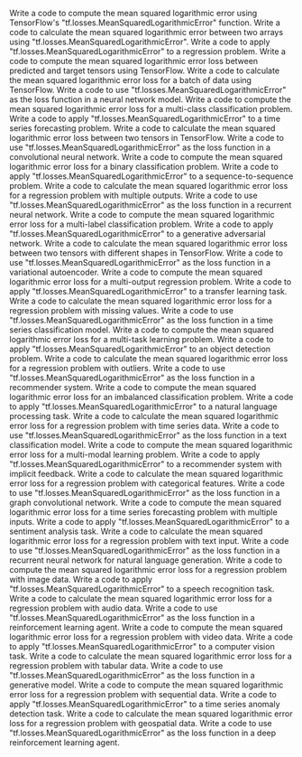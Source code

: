 Write a code to compute the mean squared logarithmic error using TensorFlow's "tf.losses.MeanSquaredLogarithmicError" function.
Write a code to calculate the mean squared logarithmic error between two arrays using "tf.losses.MeanSquaredLogarithmicError".
Write a code to apply "tf.losses.MeanSquaredLogarithmicError" to a regression problem.
Write a code to compute the mean squared logarithmic error loss between predicted and target tensors using TensorFlow.
Write a code to calculate the mean squared logarithmic error loss for a batch of data using TensorFlow.
Write a code to use "tf.losses.MeanSquaredLogarithmicError" as the loss function in a neural network model.
Write a code to compute the mean squared logarithmic error loss for a multi-class classification problem.
Write a code to apply "tf.losses.MeanSquaredLogarithmicError" to a time series forecasting problem.
Write a code to calculate the mean squared logarithmic error loss between two tensors in TensorFlow.
Write a code to use "tf.losses.MeanSquaredLogarithmicError" as the loss function in a convolutional neural network.
Write a code to compute the mean squared logarithmic error loss for a binary classification problem.
Write a code to apply "tf.losses.MeanSquaredLogarithmicError" to a sequence-to-sequence problem.
Write a code to calculate the mean squared logarithmic error loss for a regression problem with multiple outputs.
Write a code to use "tf.losses.MeanSquaredLogarithmicError" as the loss function in a recurrent neural network.
Write a code to compute the mean squared logarithmic error loss for a multi-label classification problem.
Write a code to apply "tf.losses.MeanSquaredLogarithmicError" to a generative adversarial network.
Write a code to calculate the mean squared logarithmic error loss between two tensors with different shapes in TensorFlow.
Write a code to use "tf.losses.MeanSquaredLogarithmicError" as the loss function in a variational autoencoder.
Write a code to compute the mean squared logarithmic error loss for a multi-output regression problem.
Write a code to apply "tf.losses.MeanSquaredLogarithmicError" to a transfer learning task.
Write a code to calculate the mean squared logarithmic error loss for a regression problem with missing values.
Write a code to use "tf.losses.MeanSquaredLogarithmicError" as the loss function in a time series classification model.
Write a code to compute the mean squared logarithmic error loss for a multi-task learning problem.
Write a code to apply "tf.losses.MeanSquaredLogarithmicError" to an object detection problem.
Write a code to calculate the mean squared logarithmic error loss for a regression problem with outliers.
Write a code to use "tf.losses.MeanSquaredLogarithmicError" as the loss function in a recommender system.
Write a code to compute the mean squared logarithmic error loss for an imbalanced classification problem.
Write a code to apply "tf.losses.MeanSquaredLogarithmicError" to a natural language processing task.
Write a code to calculate the mean squared logarithmic error loss for a regression problem with time series data.
Write a code to use "tf.losses.MeanSquaredLogarithmicError" as the loss function in a text classification model.
Write a code to compute the mean squared logarithmic error loss for a multi-modal learning problem.
Write a code to apply "tf.losses.MeanSquaredLogarithmicError" to a recommender system with implicit feedback.
Write a code to calculate the mean squared logarithmic error loss for a regression problem with categorical features.
Write a code to use "tf.losses.MeanSquaredLogarithmicError" as the loss function in a graph convolutional network.
Write a code to compute the mean squared logarithmic error loss for a time series forecasting problem with multiple inputs.
Write a code to apply "tf.losses.MeanSquaredLogarithmicError" to a sentiment analysis task.
Write a code to calculate the mean squared logarithmic error loss for a regression problem with text input.
Write a code to use "tf.losses.MeanSquaredLogarithmicError" as the loss function in a recurrent neural network for natural language generation.
Write a code to compute the mean squared logarithmic error loss for a regression problem with image data.
Write a code to apply "tf.losses.MeanSquaredLogarithmicError" to a speech recognition task.
Write a code to calculate the mean squared logarithmic error loss for a regression problem with audio data.
Write a code to use "tf.losses.MeanSquaredLogarithmicError" as the loss function in a reinforcement learning agent.
Write a code to compute the mean squared logarithmic error loss for a regression problem with video data.
Write a code to apply "tf.losses.MeanSquaredLogarithmicError" to a computer vision task.
Write a code to calculate the mean squared logarithmic error loss for a regression problem with tabular data.
Write a code to use "tf.losses.MeanSquaredLogarithmicError" as the loss function in a generative model.
Write a code to compute the mean squared logarithmic error loss for a regression problem with sequential data.
Write a code to apply "tf.losses.MeanSquaredLogarithmicError" to a time series anomaly detection task.
Write a code to calculate the mean squared logarithmic error loss for a regression problem with geospatial data.
Write a code to use "tf.losses.MeanSquaredLogarithmicError" as the loss function in a deep reinforcement learning agent.